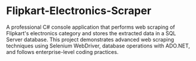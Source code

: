 # Flipkart-Electronics-Scraper
A professional C# console application that performs web scraping of Flipkart's electronics category and stores the extracted data in a SQL Server database. This project demonstrates advanced web scraping techniques using Selenium WebDriver, database operations with ADO.NET, and follows enterprise-level coding practices.
